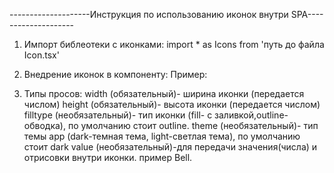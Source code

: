 --------------------Инструкция по использованию иконок внутри SPA--------------------
1. Импорт библеотеки с иконками:
    import * as Icons from 'путь до файла Icon.tsx'

2. Внедрение иконок в компоненту:
   Пример:
   <div>
   <Icons.Bell width={20} height={20} fillType={fill} theme={dark}>
   </div> 
3. Типы просов:
width (обязательный)- ширина иконки (передается числом)
height (обязательный)- высота иконки (передается числом)
filltype (необязательный)- тип иконки (fill- с заливкой,outline- обводка), по умолчанию стоит outline.
theme (необязательный)- тип темы app (dark-темная тема, light-светлая тема), по умолчанию стоит dark
value (необязательный)-для передачи значения(числа) и отрисовки внутри иконки. пример Bell.

